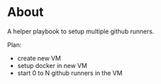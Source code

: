 # About

A helper playbook to setup multiple github runners.

Plan:
- create new VM
- setup docker in new VM
- start 0 to N github runners in the VM

